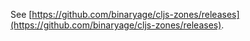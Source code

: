 See [https://github.com/binaryage/cljs-zones/releases](https://github.com/binaryage/cljs-zones/releases).
